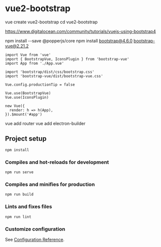 # vue2-bootstrap
vue create vue2-bootstrap
cd vue2-bootstrap

https://www.digitalocean.com/community/tutorials/vuejs-using-bootstrap4

npm install --save @popperjs/core
npm install bootstrap@4.6.0 bootstrap-vue@2.21.2

```
import Vue from 'vue'
import { BootstrapVue, IconsPlugin } from 'bootstrap-vue'
import App from './App.vue'

import 'bootstrap/dist/css/bootstrap.css'
import 'bootstrap-vue/dist/bootstrap-vue.css'

Vue.config.productionTip = false

Vue.use(BootstrapVue)
Vue.use(IconsPlugin)

new Vue({
  render: h => h(App),
}).$mount('#app')
```

vue add router
vue add electron-builder


## Project setup
```
npm install
```

### Compiles and hot-reloads for development
```
npm run serve
```

### Compiles and minifies for production
```
npm run build
```

### Lints and fixes files
```
npm run lint
```

### Customize configuration
See [Configuration Reference](https://cli.vuejs.org/config/).
